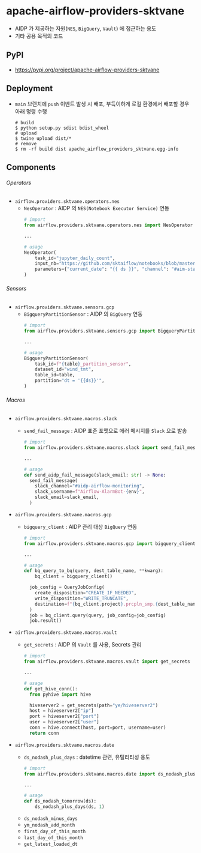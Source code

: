 # apache-airflow-providers-sktvane

- AIDP 가 제공하는 자원(`NES`, `BigQuery`, `Vault`) 에 접근하는 용도
- 기타 공용 목적의 코드

## PyPI

- https://pypi.org/project/apache-airflow-providers-sktvane

## Deployment

* `main` 브랜치에 `push` 이벤트 발생 시 배포, 부득이하게 로컬 환경에서 배포할 경우 아래 명령 수행
    ```shell
    # build
    $ python setup.py sdist bdist_wheel
    # upload
    $ twine upload dist/*
    # remove
    $ rm -rf build dist apache_airflow_providers_sktvane.egg-info 
    ```

## Components

###### Operators

- `airflow.providers.sktvane.operators.nes`
    - `NesOperator` : AIDP 의 `NES(Notebook Executor Service)` 연동 
        ```python
        # import
        from airflow.providers.sktvane.operators.nes import NesOperator
        
        ...
        
        # usage
        NesOperator(
        	task_id="jupyter_daily_count",
        	input_nb="https://github.com/sktaiflow/notebooks/blob/master/statistics/jupyter_daily_count.ipynb",
        	parameters={"current_date": "{{ ds }}", "channel": "#aim-statistics"},
        )
        ```
        

###### Sensors

- `airflow.providers.sktvane.sensors.gcp`
    - `BigqueryPartitionSensor` : AIDP 의 `BigQuery` 연동
        ```python
        # import
        from airflow.providers.sktvane.sensors.gcp import BigqueryPartitionSensor
        
        ...
        
        # usage
        BigqueryPartitionSensor(
        	task_id=f"{table}_partition_sensor",
        	dataset_id="wind_tmt",
        	table_id=table,
        	partition="dt = '{{ds}}'",
        )
        ```
        

###### Macros

- `airflow.providers.sktvane.macros.slack`
    - `send_fail_message` : AIDP 표준 포맷으로 에러 메시지를 `Slack` 으로 발송
        ```python
        # import
        from airflow.providers.sktvane.macros.slack import send_fail_message
        
        ...
        
        # usage
        def send_aidp_fail_message(slack_email: str) -> None:
          send_fail_message(
            slack_channel="#aidp-airflow-monitoring",
            slack_username=f"Airflow-AlarmBot-{env}",
            slack_email=slack_email,
          )
        ```
        
- `airflow.providers.sktvane.macros.gcp`
    - `bigquery_client` : AIDP 관리 대상 `BigQuery` 연동
        ```python
        # import
        from airflow.providers.sktvane.macros.gcp import bigquery_client
        
        ...
        
        # usage
        def bq_query_to_bq(query, dest_table_name, **kwarg):
        	bq_client = bigquery_client()
        
          job_config = QueryJobConfig(
            create_disposition="CREATE_IF_NEEDED",
            write_disposition="WRITE_TRUNCATE",
            destination=f"{bq_client.project}.prcpln_smp.{dest_table_name}",
          )
          job = bq_client.query(query, job_config=job_config)
          job.result()
        ```
        
- `airflow.providers.sktvane.macros.vault`
    - `get_secrets` : AIDP 의 `Vault` 를 사용, Secrets 관리
        ```python
        # import
        from airflow.providers.sktvane.macros.vault import get_secrets
        
        ...
        
        # usage
        def get_hive_conn():
          from pyhive import hive
        
          hiveserver2 = get_secrets(path="ye/hiveserver2")
          host = hiveserver2["ip"]
          port = hiveserver2["port"]
          user = hiveserver2["user"]
          conn = hive.connect(host, port=port, username=user)
          return conn
        ```
        
- `airflow.providers.sktvane.macros.date`
    - `ds_nodash_plus_days` : datetime 관련, 유틸리티성 용도
        ```python
        # import
        from airflow.providers.sktvane.macros.date import ds_nodash_plus_days
        
        ...
        
        # usage
        def ds_nodash_tomorrow(ds):
            ds_nodash_plus_days(ds, 1)
        ```
    - `ds_nodash_minus_days`
    - `ym_nodash_add_month`
    - `first_day_of_this_month`
    - `last_day_of_this_month`
    - `get_latest_loaded_dt`